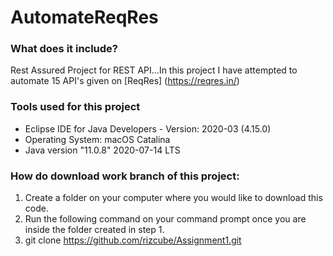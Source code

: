 # AutomateReqRes 

### What does it include?
Rest Assured Project for REST API...In this project I have attempted to automate 15 API's given on 
[ReqRes] (https://reqres.in/)


### Tools used for this project  
* Eclipse IDE for Java Developers - Version: 2020-03 (4.15.0)
* Operating System: macOS Catalina
* Java version "11.0.8" 2020-07-14 LTS


### How do download work branch of this project:

1. Create a folder on your computer where you would like to download this code.
2. Run the following command on your command prompt once you are inside the folder created in step 1.
3. git clone https://github.com/rizcube/Assignment1.git

